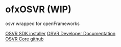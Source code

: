 # ofxOSVR (WIP)
osvr wrapped for openFrameworks

[OSVR SDK installer](http://access.osvr.com/binary/osvr-sdk-installer) 
[OSVR Developer Documentation](https://github.com/OSVR/OSVR-Docs/blob/master/README.md)  
[OSVR Core github](https://github.com/OSVR/OSVR-Core)  
